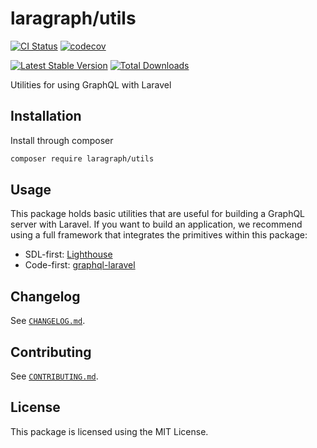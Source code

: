 # laragraph/utils

[![CI Status](https://github.com/laragraph/utils/workflows/Continuous%20Integration/badge.svg)](https://github.com/laragraph/utils/actions)
[![codecov](https://codecov.io/gh/laragraph/utils/branch/master/graph/badge.svg)](https://codecov.io/gh/laragraph/utils)

[![Latest Stable Version](https://poser.pugx.org/laragraph/utils/v/stable)](https://packagist.org/packages/laragraph/utils)
[![Total Downloads](https://poser.pugx.org/laragraph/utils/downloads)](https://packagist.org/packages/laragraph/utils)

Utilities for using GraphQL with Laravel

## Installation

Install through composer

```bash
composer require laragraph/utils
```

## Usage

This package holds basic utilities that are useful for building a GraphQL server with Laravel.
If you want to build an application, we recommend using a full framework that integrates the
primitives within this package:

- SDL-first: [Lighthouse](https://github.com/nuwave/lighthouse)
- Code-first: [graphql-laravel](https://github.com/rebing/graphql-laravel)

## Changelog

See [`CHANGELOG.md`](CHANGELOG.md).

## Contributing

See [`CONTRIBUTING.md`](.github/CONTRIBUTING.md).

## License

This package is licensed using the MIT License.
